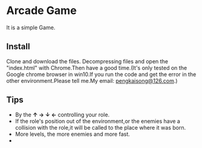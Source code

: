 # Arcade Game
It is a simple Game.

## Install
Clone and download the files. Decompressing files and open the "index.html" with Chrome.Then have a good time.(It's only tested on the Google chrome browser in win10.If you run the code and get the error in the other environment.Please tell me.My email: pengkaisong@126.com.)

## Tips
* By the **↑ → ↓ ←** controlling your role.
* If the role's position out of the environment,or the enemies have a collision with the role,it will be called to the place where it was born.
* More levels, the more enemies and more fast.
* 

